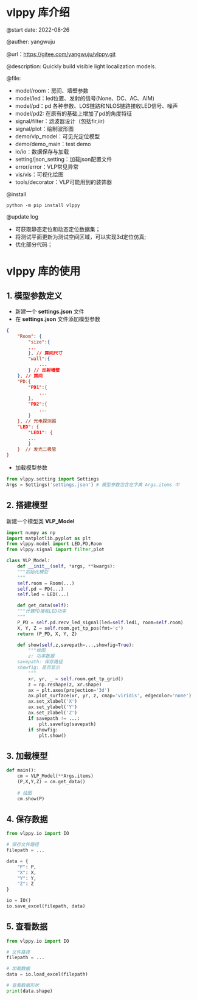 # vlppy 库介绍

@start date:  2022-08-26

@auther:  yangwuju

@url：https://gitee.com/yangwuju/vlppy.git

@description:  Quickly build visible light localization models.

@file:

- model/room：房间、墙壁参数
- model/led：led位置、发射的信号(None、DC、AC、AIM)
- model/pd：pd 各种参数、LOS链路和NLOS链路接收LED信号、噪声
- model/pd2:  在原有的基础上增加了pd的角度特征
- signal/filter：滤波器设计（包括fir,iir）
- signal/plot：绘制波形图
- demo/vlp_model：可见光定位模型
- demo/demo_main：test demo
- io/io：数据保存与加载
- setting/json_setting：加载json配置文件
- error/error：VLP常见异常
- vis/vis：可视化绘图
- tools/decorator：VLP可能用到的装饰器

@install

```
python -m pip install vlppy
```

@update log

- 可获取静态定位和动态定位数据集；
- 将测试平面更新为测试空间区域，可以实现3d定位仿真;
- 优化部分代码；


# vlppy 库的使用

## 1. 模型参数定义

* 新建一个 **settings.json** 文件
* 在 **settings.json** 文件添加模型参数

```json
{
    "Room": {
        "size":{  
	    ...
        }, // 房间尺寸
        "wall":{
            ...
        } // 反射墙壁
    }, // 房间
    "PD:{  
        "PD1":{
            ...
        },
        "PD2":{
            ...
        }
    }, // 光电探测器
    "LED": {
        "LED1": {
	    ...
        }
    }  // 发光二极管 
}
```

* 加载模型参数

```python
from vlppy.setting import Settings
Args = Settings('settings.json') # 模型参数包含在字典 Args.items 中
```

## 2. 搭建模型

新建一个模型类 **VLP_Model**

```python
import numpy as np
import matplotlib.pyplot as plt
from vlppy.model import LED,PD,Room
from vlppy.signal import filter,plot

class VLP_Model:
    def __init__(self, *args, **kwargs):
	"""初始化模型
	"""
	self.room = Room(...)
	self.pd = PD(...)
	self.led = LED(...)

    def get_data(self):
	"""计算PD接收LED功率
	"""
	P_PD = self.pd.recv_led_signal(led=self.led1, room=self.room) 
	X, Y, Z = self.room.get_tp_pos(fmt='c')
	return (P_PD, X, Y, Z)

    def show(self,z,savepath=...,showfig=True):
        """绘图
        z: 功率数据
	savepath: 保存路径
	showfig: 是否显示
        """
        xr, yr, _ = self.room.get_tp_grid()
        z = np.reshape(z, xr.shape)  
        ax = plt.axes(projection='3d')
        ax.plot_surface(xr, yr, z, cmap='viridis', edgecolor='none')
        ax.set_xlabel('X')
        ax.set_ylabel('Y')
        ax.set_zlabel('Z')
        if savepath != ...:
            plt.savefig(savepath)
        if showfig:
            plt.show()
```

## 3. 加载模型

```python
def main():
    cm = VLP_Model(**Args.items)
    (P,X,Y,Z) = cm.get_data()
  
    # 绘图
    cm.show(P)
```

## 4. 保存数据

```python
from vlppy.io import IO

# 保存文件路径
filepath = ...

data = {
    "P": P,
    "X": X,
    "Y": Y,
    "Z": Z
}

io = IO() 
io.save_excel(filepath, data)
```

## 5. 查看数据

```python
from vlppy.io import IO

# 文件路径
filepath = ...

# 加载数据
data = io.load_excel(filepath)

# 查看数据形状
print(data.shape)
```
